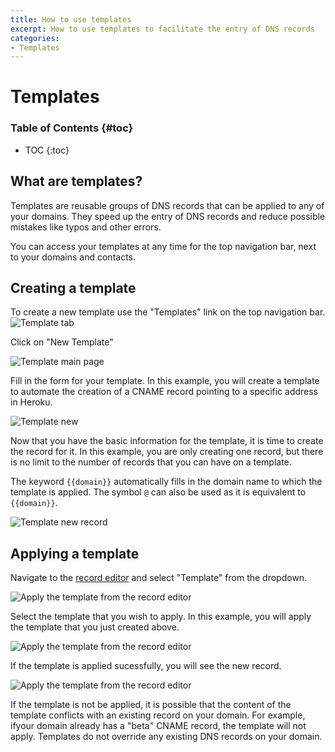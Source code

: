 ```yaml
---
title: How to use templates
excerpt: How to use templates to facilitate the entry of DNS records
categories:
- Templates
---
```


# Templates

### Table of Contents {#toc}

* TOC
{:toc}

## What are templates?

Templates are reusable groups of DNS records that can be applied to any of your domains. They speed up the entry of DNS records and reduce possible mistakes like typos and other errors.

You can access your templates at any time for the top navigation bar, next to your domains and contacts.

## Creating a template

To create a new template use the "Templates" link on the top navigation bar. 
![Template tab](/files/templates-tab.png)


Click on "New Template"

![Template main page](/files/template-main-page.png)

Fill in the form for your template. In this example,  you will create a template to automate the creation of a CNAME record pointing to a specific address in Heroku.

![Template new](/files/template-new.png)

Now that you have the basic information for the template, it is time to create the record for it. In this example, you are only creating one record, but there is no limit to the number of records that you can have on a template.

The keyword `{{domain}}` automatically fills in the domain name to which the template is applied. The symbol `@` can also be used as it is equivalent to `{{domain}}`.

![Template new record](/files/template-new-record.png)

## Applying a template

Navigate to the [record editor](/articles/record-editor) and select "Template" from the dropdown.

![Apply the template from the record editor](/files/template-apply-template.png)

Select the template that you wish to apply. In this example, you will apply the template that you just created above.

![Apply the template from the record editor](/files/template-select-template.png)

If the template is applied sucessfully, you will see the new record.

![Apply the template from the record editor](/files/template-record-created.png)

If the template is not be applied, it is possible that the content of the template conflicts with an existing record on your domain. For example, ifyour domain already has a "beta" CNAME record, the template will not apply. Templates do not override any existing DNS records on your domain.
